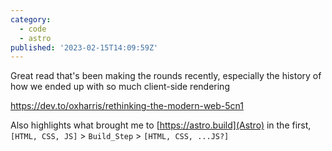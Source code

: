 ```yaml
---
category:
  - code
  - astro
published: '2023-02-15T14:09:59Z'
---
```


Great read that's been making the rounds recently, especially the history of how we ended up with so much client-side rendering

https://dev.to/oxharris/rethinking-the-modern-web-5cn1

Also highlights what brought me to [https://astro.build](Astro) in the first, `[HTML, CSS, JS]` > `Build_Step` > `[HTML, CSS, ...JS?]`
